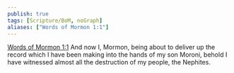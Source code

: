 ```yaml
---
publish: true
tags: [Scripture/BoM, noGraph]
aliases: ["Words of Mormon 1:1"]
---
```

[Words of Mormon 1:1](https://churchofjesuschrist.org/study/scriptures/bofm/w-of-m/1?lang=eng&id=p1#p1) And now I, Mormon, being about to deliver up the record which I have been making into the hands of my son Moroni, behold I have witnessed almost all the destruction of my people, the Nephites.
